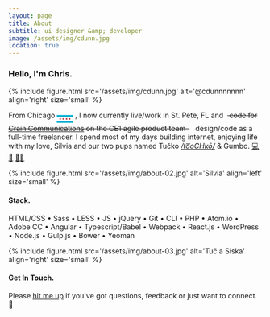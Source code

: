 ```yaml
---
layout: page
title: About
subtitle: ui designer &amp; developer
image: /assets/img/cdunn.jpg
location: true
---
```


### Hello, I'm Chris.

{% include figure.html src='/assets/img/cdunn.jpg' alt='@cdunnnnnnn' align='right' size='small' %}

From Chicago <span title="Chicago, IL" style="display:inline-block;vertical-align:top;width:32px;height:26px;"><svg class="icn-flg" width="96" viewBox="0 0 512 512"><path fill="#00B1D4" d="M0,320h512v61.4H0V320z M0,130.6h512V192H0V130.6z"/><path fill="#CC3333" d="M99.8,271.4l9.1,20.6l9.1-20.6l22.4,2.4l-13.3-18.2l13.3-18.2l-22.4,2.4l-9.1-20.6l-9.1,20.6l-22.4-2.4 l13.3,18.2l-13.3,18.2L99.8,271.4z M197.1,271.4l9.1,20.6l9.1-20.6l22.4,2.4l-13.3-18.2l13.3-18.2l-22.4,2.4l-9.1-20.6l-9.1,20.6 l-22.4-2.4l13.3,18.2l-13.3,18.2L197.1,271.4z M299.5,271.4l9.1,20.6l9.1-20.6l22.4,2.4l-13.3-18.2l13.3-18.2l-22.4,2.4l-9.1-20.6 l-9.1,20.6l-22.4-2.4l13.3,18.2l-13.3,18.2L299.5,271.4z M396.8,271.4l9.1,20.6l9.1-20.6l22.4,2.4L424,255.7l13.3-18.2l-22.4,2.4 l-9.1-20.6l-9.1,20.6l-22.4-2.4l13.3,18.2l-13.3,18.2L396.8,271.4z"/></svg></span>
, I now currently live/work in St. Pete, FL and &nbsp;~~&nbsp;code for [Crain Communications](http://www.crain.com) on the CE1 agile product team&nbsp;&nbsp;~~&nbsp;&nbsp; design/code as a full-time freelancer. I spend most of my days building internet, enjoying life with my love, Silvia and our two pups named Tučko *[/to͞oCHkō/](https://goo.gl/aWrdvn)* &amp; Gumbo. [💻](https://github.com/cdunnnnnnn) [💑](https://www.instagram.com/siskabley) [🐶🐶](https://www.instagram.com/gumboandtucko)

<div class="cf"></div>

{% include figure.html src='/assets/img/about-02.jpg' alt='Silvia' align='left' size='small' %}

#### Stack.

HTML/CSS &bull; Sass &bull; LESS &bull; JS &bull; jQuery &bull; Git &bull; CLI &bull; PHP &bull; Atom.io &bull; Adobe CC &bull; Angular &bull; Typescript/Babel &bull; Webpack &bull; React.js &bull; WordPress &bull; Node.js &bull; Gulp.js &bull; Bower &bull; Yeoman

<div class="cf"></div>

{% include figure.html src='/assets/img/about-03.jpg' alt='Tuč a Siska' align='right' size='small' %}

#### Get In Touch.

Please <a href="&#x6d;&#97;&#105;&#108;&#116;&#x6f;&#x3a;&#x68;&#x65;&#x6c;&#108;&#x6f;&#64;&#x63;&#x64;&#117;&#110;&#x6e;&#46;&#x69;&#111;&#63;&#115;&#x75;&#98;&#x6a;&#x65;&#x63;&#x74;&#61;&#x69;&#x6e;&#113;&#x75;&#x69;&#114;&#121;&#32;&#102;&#114;&#x6f;&#x6d;&#32;&#x63;&#100;&#x75;&#110;&#110;&#x2e;&#105;&#x6f;">hit me up</a> if you've got questions, feedback or just want to connect. :wave:
